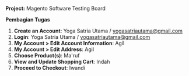 
**Project:** Magento Software Testing Board

**Pembagian Tugas**
1.  **Create an Account**: Yoga Satria Utama / yogasatriautama@gmail.com
2.  **Login**: Yoga Satria Utama / yogasatriautama@gmail.com
3.  **My Account > Edit Account Information**: Agil
4.  **My Account > Edit Address**: Agil
5.  **Choose Product(s)**: Ma'ruf
6.  **View and Update Shopping Cart**: Indah
7.  **Proceed to Checkout**: Iwandi